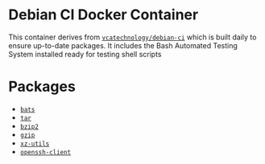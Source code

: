 # Debian CI Docker Container

This container derives from
[`vcatechnology/debian-ci`](https://hub.docker.com/r/vcatechnology/debian) which
is built daily to ensure up-to-date packages. It includes the Bash Automated
Testing System installed ready for testing shell scripts

# Packages

  * [`bats`](https://packages.debian.org/search?suite=default&section=all&arch=any&searchon=names&keywords=bats)
  * [`tar`](https://packages.debian.org/search?suite=default&section=all&arch=any&searchon=names&keywords=tar)
  * [`bzip2`](https://packages.debian.org/search?suite=default&section=all&arch=any&searchon=names&keywords=bzip2)
  * [`gzip`](https://packages.debian.org/search?suite=default&section=all&arch=any&searchon=names&keywords=gzip)
  * [`xz-utils`](https://packages.debian.org/search?suite=default&section=all&arch=any&searchon=names&keywords=xz-utils)
  * [`openssh-client`](https://packages.debian.org/search?suite=default&section=all&arch=any&searchon=names&keywords=openssh-client)
